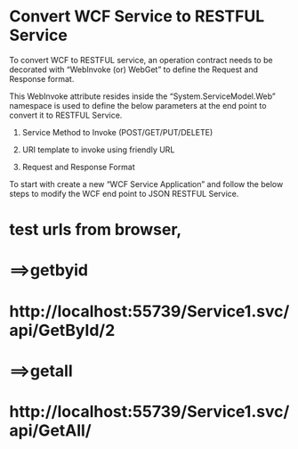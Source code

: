 # Convert WCF Service to RESTFUL Service


To convert WCF to RESTFUL service, an operation contract needs to be decorated with “WebInvoke (or) WebGet” to define the Request and Response format.


This WebInvoke attribute resides inside the “System.ServiceModel.Web” namespace is used to define the below parameters at the end point to convert it to RESTFUL Service.

1. Service Method to Invoke (POST/GET/PUT/DELETE)

2. URI template to invoke using friendly URL

3. Request and Response Format

To start with create a new “WCF Service Application” and follow the below steps to modify the WCF end point to JSON RESTFUL Service.


# test urls from browser,
# ==>getbyid
# http://localhost:55739/Service1.svc/api/GetById/2

# ==>getall
# http://localhost:55739/Service1.svc/api/GetAll/
